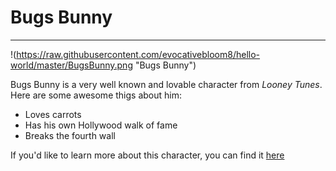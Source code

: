 # Bugs Bunny
---

!(https://raw.githubusercontent.com/evocativebloom8/hello-world/master/BugsBunny.png "Bugs Bunny")

Bugs Bunny is a very well known and lovable character from *Looney Tunes*. Here are some awesome thigs about him:
* Loves carrots
* Has his own Hollywood walk of fame
* Breaks the fourth wall

If you'd like to learn more about this character, you can find it [here](http://looneytunes.wikia.com/wiki/Bugs_Bunny)
